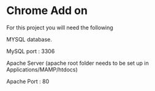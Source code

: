 # Chrome Add on

For this project you will need the following 


 MYSQL database.
 
 MySQL port : 3306
 
 
 Apache Server (apache root folder needs to be set up in Applications/MAMP/htdocs)
 
 Apache Port : 80